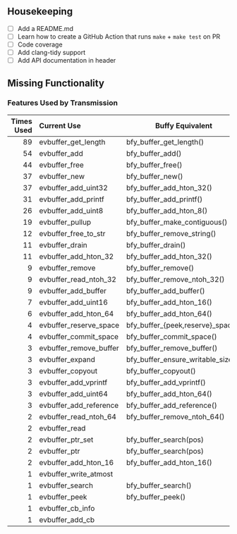 ## Housekeeping

- [ ] Add a README.md
- [ ] Learn how to create a GitHub Action that runs `make` + `make test` on PR
- [ ] Code coverage
- [ ] Add clang-tidy support
- [ ] Add API documentation in header

## Missing Functionality

### Features Used by Transmission

| Times Used | Current Use                    | Buffy Equivalent                  |
|-----------:|:-------------------------------|-----------------------------------|
| 89         | evbuffer_get_length            | bfy_buffer_get_length()           |
| 54         | evbuffer_add                   | bfy_buffer_add()                  |
| 44         | evbuffer_free                  | bfy_buffer_free()                 |
| 37         | evbuffer_new                   | bfy_buffer_new()                  |
| 37         | evbuffer_add_uint32            | bfy_buffer_add_hton_32()          |
| 31         | evbuffer_add_printf            | bfy_buffer_add_printf()           |
| 26         | evbuffer_add_uint8             | bfy_buffer_add_hton_8()           |
| 19         | evbuffer_pullup                | bfy_buffer_make_contiguous()      |
| 12         | evbuffer_free_to_str           | bfy_buffer_remove_string()        |
| 11         | evbuffer_drain                 | bfy_buffer_drain()                |
| 11         | evbuffer_add_hton_32           | bfy_buffer_add_hton_32()          |
| 9          | evbuffer_remove                | bfy_buffer_remove()               |
| 9          | evbuffer_read_ntoh_32          | bfy_buffer_remove_ntoh_32()       |
| 9          | evbuffer_add_buffer            | bfy_buffer_add_buffer()           |
| 7          | evbuffer_add_uint16            | bfy_buffer_add_hton_16()          |
| 6          | evbuffer_add_hton_64           | bfy_buffer_add_hton_64()          |
| 4          | evbuffer_reserve_space         | bfy_buffer_{peek,reserve}_space() |
| 4          | evbuffer_commit_space          | bfy_buffer_commit_space()         |
| 3          | evbuffer_remove_buffer         | bfy_buffer_remove_buffer()        |
| 3          | evbuffer_expand                | bfy_buffer_ensure_writable_size() |
| 3          | evbuffer_copyout               | bfy_buffer_copyout()              |
| 3          | evbuffer_add_vprintf           | bfy_buffer_add_vprintf()          |
| 3          | evbuffer_add_uint64            | bfy_buffer_add_hton_64()          |
| 3          | evbuffer_add_reference         | bfy_buffer_add_reference()        |
| 2          | evbuffer_read_ntoh_64          | bfy_buffer_remove_ntoh_64()       |
| 2          | evbuffer_read                  | |
| 2          | evbuffer_ptr_set               | bfy_buffer_search(pos)            |
| 2          | evbuffer_ptr                   | bfy_buffer_search(pos)            |
| 2          | evbuffer_add_hton_16           | bfy_buffer_add_hton_16()          |
| 1          | evbuffer_write_atmost          | |
| 1          | evbuffer_search                | bfy_buffer_search()               |
| 1          | evbuffer_peek                  | bfy_buffer_peek()                 |
| 1          | evbuffer_cb_info               | |
| 1          | evbuffer_add_cb                | |
 
